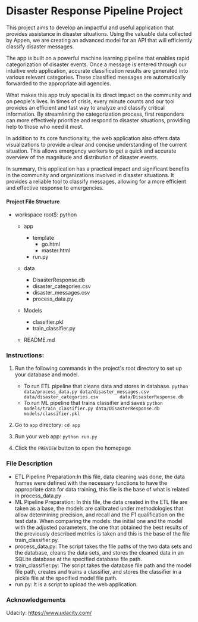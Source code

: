# Disaster Response Pipeline Project
This project aims to develop an impactful and useful application that provides assistance in disaster situations. Using the valuable data collected by Appen, we are creating an advanced model for an API that will efficiently classify disaster messages.

The app is built on a powerful machine learning pipeline that enables rapid categorization of disaster events. Once a message is entered through our intuitive web application, accurate classification results are generated into various relevant categories. These classified messages are automatically forwarded to the appropriate aid agencies.

What makes this app truly special is its direct impact on the community and on people's lives. In times of crisis, every minute counts and our tool provides an efficient and fast way to analyze and classify critical information. By streamlining the categorization process, first responders can more effectively prioritize and respond to disaster situations, providing help to those who need it most.

In addition to its core functionality, the web application also offers data visualizations to provide a clear and concise understanding of the current situation. This allows emergency workers to get a quick and accurate overview of the magnitude and distribution of disaster events.

In summary, this application has a practical impact and significant benefits in the community and organizations involved in disaster situations. It provides a reliable tool to classify messages, allowing for a more efficient and effective response to emergencies.

#### Project File Structure
- workspace root$: python
    - app
        - template
            - go.html
            - master.html
        - run.py
        
    - data
        - DisasterResponse.db
        - disaster_categories.csv
        - disaster_messages.csv
        - process_data.py
        
    - Models
         - classifier.pkl
         - train_classifier.py
    
    - README.md

### Instructions:
1. Run the following commands in the project's root directory to set up your database and model.

    - To run ETL pipeline that cleans data and stores in database.
        `python data/process_data.py data/disaster_messages.csv data/disaster_categories.csv        data/DisasterResponse.db`
    - To run ML pipeline that trains classifier and saves
        `python models/train_classifier.py data/DisasterResponse.db models/classifier.pkl`

2. Go to `app` directory: `cd app`

3. Run your web app: `python run.py`

4. Click the `PREVIEW` button to open the homepage



### File Description
- ETL Pipeline Preparation:In this file, data cleaning was done, the data frames were defined with the necessary functions to have the appropriate data for data training, this file is the base of what is related in process_data.py
- ML Pipeline Preparation: In this file, the data created in the ETL file are taken as a base, the models are calibrated under methodologies that allow determining precision, and recall and the F1 qualification on the test data. When comparing the models: the initial one and the model with the adjusted parameters, the one that obtained the best results of the previously described metrics is taken and this is the base of the file train_classifier.py.
- process_data.py: The script takes the file paths of the two data sets and the database, cleans the data sets, and stores the cleaned data in an SQLite database at the specified database file path.
- train_classifier.py: The script takes the database file path and the model file path, creates and trains a classifier, and stores the classifier in a pickle file at the specified model file path.
- run.py: It is a script to upload the web application.

### Acknowledgements
Udacity: https://www.udacity.com/



